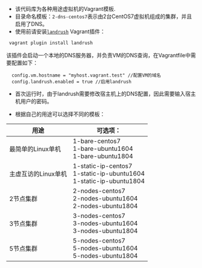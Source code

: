 - 该代码库为各种用途虚拟机的Vagrant模板.
- 目录命名模板：`2-dns-centos7`表示由2台CentOS7虚拟机组成的集群，并且启用了DNS。
- 使用前请安装[`landrush`](https://github.com/vagrant-landrush/landrush) Vagrant插件：

``` bash
 vagrant plugin install landrush 
```

该插件会启动一个本地的DNS服务器，并负责VM的DNS查询，在Vagrantfile中需要配置如下：

```
  config.vm.hostname = "myhost.vagrant.test" //配置VM的域名
  config.landrush.enabled = true //启用landrush
  ```
  
- 首次运行时，由于landrush需要修改宿主机上的DNS配置，因此需要输入宿主机用户的密码。


- 根据自己的用途可以选择不同的模板：

|用途|可选项：|
| --- | --- |
|最简单的Linux单机|1-bare-centos7<br/>1-bare-ubuntu1604<br/>1-bare-ubuntu1804|
|主虚互访的Linux单机|1-static-ip-centos7<br/>1-static-ip-ubuntu1604<br>1-static-ip-ubuntu1804|
|2节点集群|2-nodes-centos7<br/>2-nodes-ubuntu1604<br/>2-nodes-ubuntu1804|
|3节点集群|3-nodes-centos7<br/>3-nodes-ubuntu1604<br/>3-nodes-ubuntu1804|
|5节点集群|5-nodes-centos7<br/>5-nodes-ubuntu1604<br/>5-nodes-ubuntu1804|